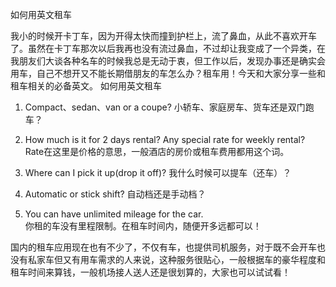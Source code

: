 如何用英文租车

我小的时候开卡丁车，因为开得太快而撞到护栏上，流了鼻血，从此不喜欢开车了。虽然在卡丁车那次以后我再也没有流过鼻血，不过却让我变成了一个异类，在我朋友们大谈各种名车的时候我总是无动于衷，但工作以后，发现办事还是确实会用车，自己不想开又不能长期借朋友的车怎么办？租车用！今天和大家分享一些和租车相关的必备英文。
如何用英文租车

1. Compact、sedan、van or a coupe?
小轿车、家庭房车、货车还是双门跑车？

2. How much is it for 2 days rental? Any special rate for weekly rental?
Rate在这里是价格的意思，一般酒店的房价或租车费用都用这个词。

3. Where can I pick it up(drop it off)?
我什么时候可以提车（还车）？

4. Automatic or stick shift?
自动档还是手动档？

5. You can have unlimited mileage for the car.  
你租的车没有里程限制。在租车时间内，随便开多远都可以！

国内的租车应用现在也有不少了，不仅有车，也提供司机服务，对于既不会开车也没有私家车但又有用车需求的人来说，这种服务很贴心，一般根据车的豪华程度和租车时间来算钱，一般机场接人送人还是很划算的，大家也可以试试看！
